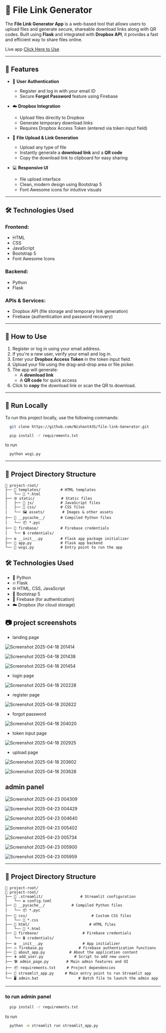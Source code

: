 # 🔗 File Link Generator


The **File Link Generator App** is a web-based tool that allows users to upload files and generate secure, shareable download links along with QR codes. Built using **Flask** and integrated with **Dropbox API**, it provides a fast and efficient way to share files online.

Live app <a href="https://file-link-generator-major-project.onrender.com" target='_blank'>Click Here to Use</a>

---

## 🚀 Features

- 🔐 **User Authentication**
  - Register and log in with your email ID
  - Secure **Forgot Password** feature using Firebase

- ☁️ **Dropbox Integration**
  - Upload files directly to Dropbox
  - Generate temporary download links
  - Requires Dropbox Access Token (entered via token input field)

- 📁 **File Upload & Link Generation**
  - Upload any type of file
  - Instantly generate a **download link** and a **QR code**
  - Copy the download link to clipboard for easy sharing

- 💻 **Responsive UI**
  - file upload interface
  - Clean, modern design using Bootstrap 5
  - Font Awesome icons for intuitive visuals

---

## 🛠️ Technologies Used

### Frontend:
- HTML
- CSS
- JavaScript
- Bootstrap 5
- Font Awesome Icons

### Backend:
- Python
- Flask

### APIs & Services:
- Dropbox API (file storage and temporary link generation)
- Firebase (authentication and password recovery)

---

## 📌 How to Use

1. Register or log in using your email address.
2. If you're a new user, verify your email and log in.
3. Enter your **Dropbox Access Token** in the token input field.
4. Upload your file using the drag-and-drop area or file picker.
5. The app will generate:
   - A **download link**
   - A **QR code** for quick access
6. Click to **copy** the download link or scan the QR to download.

---

## 🧪 Run Locally

To run this project locally, use the following commands:

```bash
  git clone https://github.com/Nishant43S/file-link-Generator.git
```

```bash
  pip install -r requirements.txt
```
to run

```bash
  python wsgi.py
```

---

## 📁 Project Directory Structure

```plaintext
📂 project-root/
├── 📂 templates/         # HTML templates
│   └── 📄 *.html
├── 🌐 static/            # Static files
│   ├── 📂 js/            # JavaScript files
│   ├── 📂 css/           # CSS files
│   └── 🖼️ assets/        # Images & other assets
├── 🐍 __pycache__/       # Compiled Python files
│   └── 📦 *.pyc
├── 🔑 firebase/          # Firebase credentials
│   └── 🔒 credentials/
├── ⚙️ __init__.py        # Flask app package initializer
├── 📄 app.py             # Flask app backend
└── 🚀 wsgi.py            # Entry point to run the app
```


## 🛠️ Technologies Used

- 🐍 Python  
- 🔥 Flask  
- 🌐 HTML, CSS, JavaScript  
- 🎨 Bootstrap 5  
- 🔐 Firebase (for authentication)  
- ☁️ Dropbox (for cloud storage)

## 📷 project screenshots

- landing page
  
![Screenshot 2025-04-18 201414](https://github.com/user-attachments/assets/712fb02f-4363-49ef-916b-d5ef1a785ac9)


![Screenshot 2025-04-18 201438](https://github.com/user-attachments/assets/1975d542-bb3a-4576-86a5-5595d3bb2df7)


![Screenshot 2025-04-18 201454](https://github.com/user-attachments/assets/0ab70203-4b67-4e67-ac28-53fa4982eb81)


- login page

![Screenshot 2025-04-18 202228](https://github.com/user-attachments/assets/f851adec-dbc2-43d0-ab56-f245dbe93afd)

- register page
  
![Screenshot 2025-04-18 202622](https://github.com/user-attachments/assets/7ca57a5d-9596-4083-8f4a-17ed9b37df2f)

- forgot password

![Screenshot 2025-04-18 204020](https://github.com/user-attachments/assets/ee5c5f87-f83a-44bb-80c8-daf171c8e06c)


- token input page

![Screenshot 2025-04-18 202925](https://github.com/user-attachments/assets/9a897dc2-0093-4578-b3bb-ae18caa8e9bc)

- upload page

![Screenshot 2025-04-18 203602](https://github.com/user-attachments/assets/f4ca529d-3a8c-4f5d-9c94-d678e0d53c2b)

![Screenshot 2025-04-18 203628](https://github.com/user-attachments/assets/413bc245-7b09-4f44-9895-829cfa9df91f)



## admin panel

![Screenshot 2025-04-23 004309](https://github.com/user-attachments/assets/8da76c83-cea9-47a3-8e93-38bb74a76001)

![Screenshot 2025-04-23 004429](https://github.com/user-attachments/assets/04074cdd-74cf-4b94-a1e2-752dcb5c4b8d)



![Screenshot 2025-04-23 004640](https://github.com/user-attachments/assets/7eb2ad7f-2a9f-4cb5-9076-91bf6ea0a2da)

![Screenshot 2025-04-23 005402](https://github.com/user-attachments/assets/ae8bc164-33df-469d-a746-85e192856875)


![Screenshot 2025-04-23 005734](https://github.com/user-attachments/assets/6da8a462-aa41-4637-879c-73e96acab21d)





![Screenshot 2025-04-23 005900](https://github.com/user-attachments/assets/266db5de-2817-4cf0-b81b-796557396fd6)


![Screenshot 2025-04-23 005959](https://github.com/user-attachments/assets/f6114869-9b15-411e-94c0-14278157ef5b)

---

## 📁 Project Directory Structure

```plaintext
📂 project-root/
📂 project-root/
├── 📂 .streamlit/                 # Streamlit configuration
│   └── ⚙️ config.toml
├── 🐍 __pycache__/            # Compiled Python files
│   └── 📦 *.pyc
├── 🎨 css/                             # Custom CSS files
│   └── 📄 *.css
├── 📄 html/                           # HTML files
│   └── 📄 *.html
├── 🔐 firebase/                    # Firebase credentials
│   └── 🔒 credentials/
├── ⚙️ __init__.py                  # App initializer
├── 🔥 firebase.py                # Firebase authentication functions
├── 📘 about_app.py           # About the application content
├── ➕ add_user.py              # Script to add new users
├── 🛠️ admin_page.py        # Main admin features and UI
├── 📦 requirements.txt     # Project dependencies
├── 🚀 streamlit_app.py     # Main entry point to run Streamlit app
└── 🖥️ admin.bat                  # Batch file to launch the admin app
```

---

### to run admin panel

```bash
  pip install -r requirements.txt
```
to run

```bash
  python -m streamlit run streamlit_app.py
```


